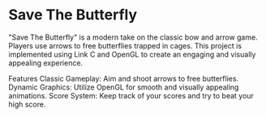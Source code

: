 # Save The Butterfly
"Save The Butterfly" is a modern take on the classic bow and arrow game. Players use arrows to free butterflies trapped in cages. This project is implemented using Link C and OpenGL to create an engaging and visually appealing experience.

Features
Classic Gameplay: Aim and shoot arrows to free butterflies.
Dynamic Graphics: Utilize OpenGL for smooth and visually appealing animations.
Score System: Keep track of your scores and try to beat your high score.
